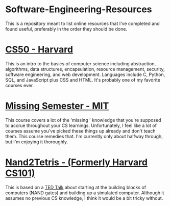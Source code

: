 # Software-Engineering-Resources
This is a repository meant to list online resources that I've completed and found useful, preferably in the order they should be done.

# [CS50 - Harvard](https://www.edx.org/course/cs50s-introduction-to-computer-science)
This is an intro to the basics of computer science including abstraction, algorithms, data structures, encapsulation, resource management, security, software engineering, and web development. Languages include C, Python, SQL, and JavaScript plus CSS and HTML. It's probably one of my favorite courses ever. 

# [Missing Semester - MIT](https://missing.csail.mit.edu/)
This course covers a lot of the 'missing ' knowledge that you're supposed to accrue throughout your CS learnings. Unfortunately, I feel like a lot of courses assume you've picked these things up already and don't teach them. This course remedies that. I'm currently only about halfway through, but I'm enjoying it thoroughly.

# [Nand2Tetris - (Formerly Harvard CS101)](https://www.coursera.org/learn/build-a-computer)
This is based on a [TED Talk](https://www.ted.com/talks/shimon_schocken_the_self_organizing_computer_course) about starting at the building blocks of computers (NAND gates) and building up a simulated computer. Although it assumes no previous CS knowledge, I think it would be a bit tricky without. 
